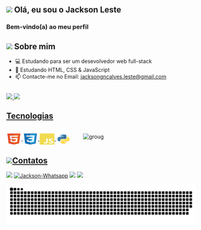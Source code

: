 ## <img src="https://emoji.gg/assets/emoji/8214-blurplewave.gif" width="40"> Olá, eu sou o Jackson Leste
### Bem-vindo(a) ao meu perfil
##
## <img src="https://emoji.gg/assets/emoji/6189-mariobros-mariohello.gif" width="40"> Sobre mim
- 💻 Estudando para ser um desevolvedor web full-stack
- 🧠 Estudando HTML, CSS & JavaScript
- 📫 Contacte-me no Email: jacksongncalves.leste@gmail.com
##
<div>
  <a href="https://github.com/jacksonleste">
  <img height="180em" src="https://github-readme-stats.vercel.app/api?username=jacksonleste&show_icons=true&theme=gotham&include_all_commits=true&count_private=true"/>
  <img height="180em" src="https://github-readme-stats.vercel.app/api/top-langs/?username=jacksonleste&layout=compact&langs_count=7&theme=gotham"/>
</div>
  
##
## Tecnologias
<div style="display: inline_block";><br>
  <img align="center" alt="Jackson-HTML" height="30" width="40" src="https://raw.githubusercontent.com/devicons/devicon/master/icons/html5/html5-original.svg">
  <img align="center" alt="Jackson-CSS" height="30" width="40" src="https://raw.githubusercontent.com/devicons/devicon/master/icons/css3/css3-original.svg">
  <img align="center" alt="Jackson-Js" height="30" width="40" src="https://raw.githubusercontent.com/devicons/devicon/master/icons/javascript/javascript-plain.svg">
  <img align="center" alt="Jackson-Python" height="30" width="40" src="https://raw.githubusercontent.com/devicons/devicon/master/icons/python/python-original.svg">
  <img width="300" align="right" alt="groug" src="https://media.giphy.com/media/dUpzvFEQjZqD7vNS2m/giphy.gif">
</div>
  
##
## <img src="https://img-premium.flaticon.com/png/512/2482/premium/2482945.png?token=exp=1627701065~hmac=4d12e953d88cd97f3f766c5fa06f09b6" width="30">Contatos

<div> 
  <a href="https://instagram.com/jackson_leste" target="_blank"><img src="https://img.shields.io/badge/-Instagram-%23E4405F?style=for-the-badge&logo=instagram&logoColor=white" target="_blank"></a>
  <a href="https://api.whatsapp.com/send?phone=5561999057923" target="_blank"><img src="https://img.shields.io/badge/WhatsApp-25D366?style=for-the-badge&logo=whatsapp&logoColor=white" alt="Jackson-Whatsapp"></a>
  <a href = "mailto:jacksongoncalves.leste@gmail.com"><img src="https://img.shields.io/badge/-Gmail-%23333?style=for-the-badge&logo=gmail&logoColor=white" target="_blank"></a>
  <a href="" target="_blank"><img src="https://img.shields.io/badge/-LinkedIn-%230077B5?style=for-the-badge&logo=linkedin&logoColor=white" target="_blank"></a> 
 
  ![Snake animation](https://github.com/Jacksonleste/jacksonleste/blob/output/github-contribution-grid-snake.svg)
 
</div>
